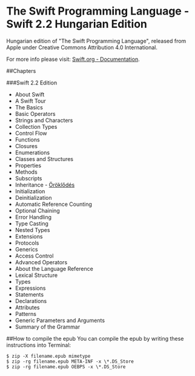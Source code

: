 # The Swift Programming Language - Swift 2.2 Hungarian Edition

Hungarian edition of "The Swift Programming Language", released from Apple under Creative Commons Attribution 4.0 International.

For more info please visit: [Swift.org - Documentation](https://swift.org/documentation/#the-swift-programming-language).

##Chapters


###Swift 2.2 Edition
- About Swift 
- A Swift Tour
- The Basics
- Basic Operators
- Strings and Characters
- Collection Types
- Control Flow
- Functions
- Closures
- Enumerations
- Classes and Structures
- Properties
- Methods
- Subscripts
- Inheritance  - [Öröklődés](markdown/Inheritance.md)
- Initialization
- Deinitialization
- Automatic Reference Counting
- Optional Chaining
- Error Handling
- Type Casting
- Nested Types
- Extensions
- Protocols
- Generics
- Access Control
- Advanced Operators
- About the Language Reference
- Lexical Structure
- Types
- Expressions
- Statements
- Declarations
- Attributes
- Patterns
- Generic Parameters and Arguments
- Summary of the Grammar

##How to compile the epub
You can compile the epub by writing these instructions into Terminal:

```
$ zip -X filename.epub mimetype
$ zip -rg filename.epub META-INF -x \*.DS_Store
$ zip -rg filename.epub OEBPS -x \*.DS_Store
```